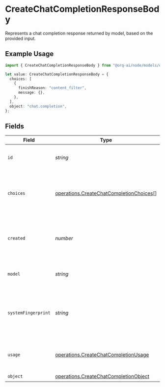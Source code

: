 # CreateChatCompletionResponseBody

Represents a chat completion response returned by model, based on the provided input.

## Example Usage

```typescript
import { CreateChatCompletionResponseBody } from "@orq-ai/node/models/operations";

let value: CreateChatCompletionResponseBody = {
  choices: [
    {
      finishReason: "content_filter",
      message: {},
    },
  ],
  object: "chat.completion",
};
```

## Fields

| Field                                                                                              | Type                                                                                               | Required                                                                                           | Description                                                                                        |
| -------------------------------------------------------------------------------------------------- | -------------------------------------------------------------------------------------------------- | -------------------------------------------------------------------------------------------------- | -------------------------------------------------------------------------------------------------- |
| `id`                                                                                               | *string*                                                                                           | :heavy_minus_sign:                                                                                 | A unique identifier for the chat completion.                                                       |
| `choices`                                                                                          | [operations.CreateChatCompletionChoices](../../models/operations/createchatcompletionchoices.md)[] | :heavy_check_mark:                                                                                 | A list of chat completion choices. Can be more than one if n is greater than 1.                    |
| `created`                                                                                          | *number*                                                                                           | :heavy_minus_sign:                                                                                 | The Unix timestamp (in seconds) of when the chat completion was created.                           |
| `model`                                                                                            | *string*                                                                                           | :heavy_minus_sign:                                                                                 | The model used for the chat completion.                                                            |
| `systemFingerprint`                                                                                | *string*                                                                                           | :heavy_minus_sign:                                                                                 | This fingerprint represents the backend configuration that the model runs with.                    |
| `usage`                                                                                            | [operations.CreateChatCompletionUsage](../../models/operations/createchatcompletionusage.md)       | :heavy_minus_sign:                                                                                 | Usage statistics for the completion request.                                                       |
| `object`                                                                                           | [operations.CreateChatCompletionObject](../../models/operations/createchatcompletionobject.md)     | :heavy_check_mark:                                                                                 | N/A                                                                                                |